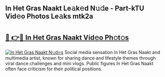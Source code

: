 ## In Het Gras Naakt Le𝚊k𝚎d N𝚞𝚍e - Part-kTU Vid𝚎o Photos Le𝚊ks mtk2a

# <h2><a href="http://fb99ar.evod.top/?m=In+Het+Gras+Naakt">🔗 👉🔴 In Het Gras Naakt Vid𝚎o Ph𝚘t𝚘s</a></h2>

[![In Het Gras Naakt N𝚞d𝚎s](https://i.imgur.com/8V9OHl7.gif)](http://fb99ar.evod.top/?m=In+Het+Gras+Naakt)
Social media sensation In Het Gras Naakt and multimedia artist, known for sharing dance and lifestyle themes through viral dance challenges and mini vlogs. Public figures In Het Gras Naakt often face criticism for their political positions. 
